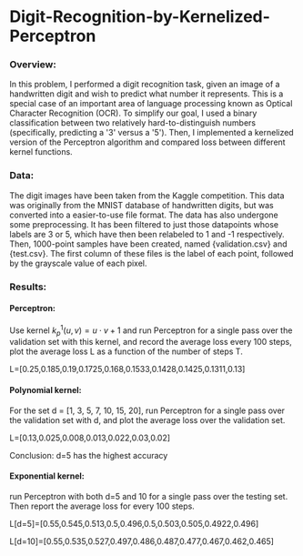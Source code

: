 # Digit-Recognition-by-Kernelized-Perceptron

### Overview: 

In this problem, I performed a digit recognition task, given an image of a handwritten digit and wish to predict what number it represents. 
This is a special case of an important area of language processing known as Optical Character Recognition (OCR). 
To simplify our goal, I used a binary classification between two relatively hard-to-distinguish numbers (specifically, predicting a '3' versus a '5'). 
Then, I implemented a kernelized version of the Perceptron algorithm and compared loss between different kernel functions.

### Data:

The digit images have been taken from the Kaggle competition. 
This data was originally from the MNIST database of handwritten digits, but was converted into a easier-to-use file format.
The data has also undergone some preprocessing. It has been filtered to just those datapoints whose labels are 3 or 5, 
which have then been relabeled to 1 and -1 respectively. Then, 1000-point samples have been created, 
named {validation.csv} and {test.csv}. The first column of these files is the label of each point, followed by the grayscale value of each pixel.

### Results:

#### Perceptron:

Use kernel $k_p^1(u,v) = u \cdot v + 1$ and run Perceptron for a single pass over the validation set with this kernel, and record the
average loss every 100 steps, plot the average loss L as a function of the number of steps T. 

L=[0.25,0.185,0.19,0.1725,0.168,0.1533,0.1428,0.1425,0.1311,0.13]


#### Polynomial kernel:

For the set d = [1, 3, 5, 7, 10, 15, 20], run Perceptron for a single pass over the validation
set with d, and plot the average loss over the validation set.

L=[0.13,0.025,0.008,0.013,0.022,0.03,0.02]

Conclusion: d=5 has the highest accuracy

#### Exponential kernel:

run Perceptron with both d=5 and 10 for a single pass over the testing set. Then report the average loss for every
100 steps.

L[d=5]=[0.55,0.545,0.513,0.5,0.496,0.5,0.503,0.505,0.4922,0.496]

L[d=10]=[0.55,0.535,0.527,0.497,0.486,0.487,0.477,0.467,0.462,0.465]
